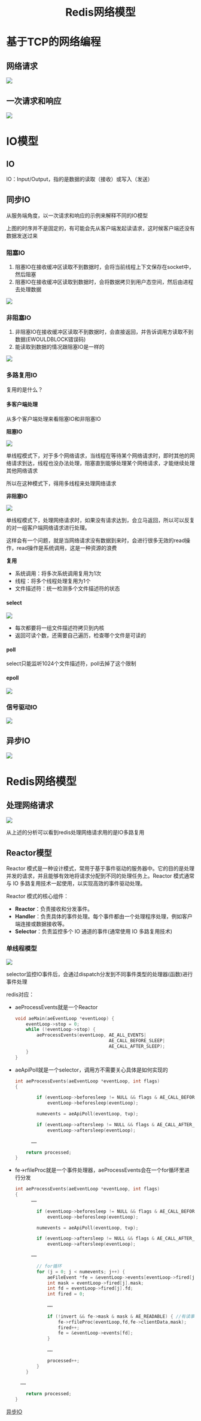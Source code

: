 <h1 style="text-align:center;">Redis网络模型</h1>

# 基于TCP的网络编程

## 网络请求

![](./redis_io_image/TCP.png)

## 一次请求和响应

![](./redis_io_image/tcp_send_data.png)

# IO模型

## IO

IO：Input/Output，指的是数据的读取（接收）或写入（发送）

## 同步IO

从服务端角度，以一次请求和响应的示例来解释不同的IO模型

上图的时序并不是固定的，有可能会先从客户端发起读请求，这时候客户端还没有数据发送过来

### 阻塞IO

1. 阻塞IO在接收缓冲区读取不到数据时，会将当前线程上下文保存在socket中，然后阻塞
2. 阻塞IO在接收缓冲区读取到数据时，会将数据拷贝到用户态空间，然后由进程去处理数据

![](./redis_io_image/BIO.png)

### 非阻塞IO

1. 非阻塞IO在接收缓冲区读取不到数据时，会直接返回，并告诉调用方读取不到数据(EWOULDBLOCK错误码)
2. 能读取到数据的情况跟阻塞IO是一样的

![](./redis_io_image/NIO.png)

### 多路复用IO

复用的是什么？

#### 多客户端处理

从多个客户端处理来看阻塞IO和非阻塞IO

**阻塞IO**

![](./redis_io_image/mul_cli_block_io.png)

单线程模式下，对于多个网络请求，当线程在等待某个网络请求时，即时其他的网络请求到达，线程也没办法处理，阻塞直到能够处理某个网络请求，才能继续处理其他网络请求

所以在这种模式下，得用多线程来处理网络请求

**非阻塞IO**

![](./redis_io_image/mul_cli_non_block_io.png)



单线程模式下，处理网络请求时，如果没有请求达到，会立马返回，所以可以反复的对一组客户端网络请求进行处理。

这样会有一个问题，就是当网络请求没有数据到来时，会进行很多无效的read操作，read操作是系统调用，这是一种资源的浪费



**复用**

- 系统调用：将多次系统调用复用为1次
- 线程：将多个线程处理复用为1个
- 文件描述符：统一检测多个文件描述符的状态



#### select

![](./redis_io_image/select.png)

- 每次都要将一组文件描述符拷贝到内核
- 返回可读个数，还需要自己遍历，检查哪个文件是可读的

#### poll

select只能监听1024个文件描述符，poll去掉了这个限制

#### epoll

![](./redis_io_image/epoll.png)

### 信号驱动IO

![](./redis_io_image/信号驱动.png)

## 异步IO

![](./redis_io_image/异步IO.png)



# Redis网络模型

## 处理网络请求

![](./redis_io_image/redis_io.png)

从上述的分析可以看到redis处理网络请求用的是IO多路复用

## Reactor模型

Reactor 模式是一种设计模式，常用于基于事件驱动的服务器中。它的目的是处理并发的请求，并且能够有效地将请求分配到不同的处理任务上。Reactor 模式通常与 IO 多路复用技术一起使用，以实现高效的事件驱动处理。

Reactor 模式的核心组件：

- **Reactor**：负责接收和分发事件。
- **Handler**：负责具体的事件处理。每个事件都由一个处理程序处理，例如客户端连接或数据接收等。
- **Selector**：负责监控多个 IO 通道的事件(通常使用 IO 多路复用技术)

### 单线程模型

![](./redis_io_image/reactor单线程.png)

selector监控IO事件后，会通过dispatch分发到不同事件类型的处理器(函数)进行事件处理

redis对应：

- aeProcessEvents就是一个Reactor

  ```c
  void aeMain(aeEventLoop *eventLoop) {
      eventLoop->stop = 0;
      while (!eventLoop->stop) {
          aeProcessEvents(eventLoop, AE_ALL_EVENTS|
                                     AE_CALL_BEFORE_SLEEP|
                                     AE_CALL_AFTER_SLEEP);
      }
  }
  ```

- aeApiPoll就是一个selector，调用方不需要关心具体是如何实现的

  ```c
  int aeProcessEvents(aeEventLoop *eventLoop, int flags)
  {
  
          if (eventLoop->beforesleep != NULL && flags & AE_CALL_BEFORE_SLEEP)
              eventLoop->beforesleep(eventLoop);
  
          numevents = aeApiPoll(eventLoop, tvp);      
  
          if (eventLoop->aftersleep != NULL && flags & AE_CALL_AFTER_SLEEP)
              eventLoop->aftersleep(eventLoop);
      
      	……
  
      return processed;
  }
  ```

- fe->rfileProc就是一个事件处理器，aeProcessEvents会在一个for循环里进行分发

  ```c
  int aeProcessEvents(aeEventLoop *eventLoop, int flags)
  {
      	……
              
          if (eventLoop->beforesleep != NULL && flags & AE_CALL_BEFORE_SLEEP)
              eventLoop->beforesleep(eventLoop);
  
          numevents = aeApiPoll(eventLoop, tvp); 
  
          if (eventLoop->aftersleep != NULL && flags & AE_CALL_AFTER_SLEEP)
              eventLoop->aftersleep(eventLoop);
  
      	……
              
          // for循环
          for (j = 0; j < numevents; j++) {
              aeFileEvent *fe = &eventLoop->events[eventLoop->fired[j].fd];
              int mask = eventLoop->fired[j].mask;
              int fd = eventLoop->fired[j].fd;
              int fired = 0;
              
              ……
              
              if (!invert && fe->mask & mask & AE_READABLE) { //有读事件
                  fe->rfileProc(eventLoop,fd,fe->clientData,mask);
                  fired++;
                  fe = &eventLoop->events[fd];
              }
              
              ……
  
              processed++;
          }
      }
      
  	……
  
      return processed;
  }
  ```

  

[异步IO](https://zhuanlan.zhihu.com/p/364819119)
